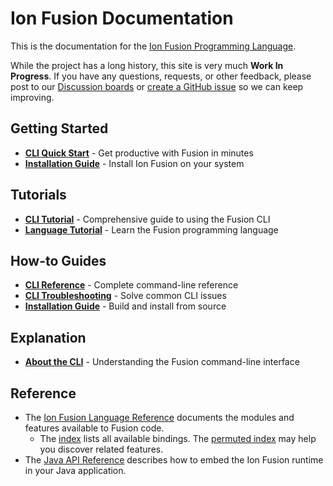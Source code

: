 <!-- Copyright Ion Fusion contributors. All rights reserved. -->
<!-- SPDX-License-Identifier: Apache-2.0 -->

# Ion Fusion Documentation

This is the documentation for the [Ion Fusion Programming Language][home].

While the project has a long history, this site is very much **Work In Progress**. If you have any
questions, requests, or other feedback, please post to our [Discussion boards][discuss] or 
[create a GitHub issue][new-issue] so we can keep improving.

[discuss]:   https://github.com/orgs/ion-fusion/discussions
[home]:      https://ion-fusion.dev/
[new-issue]: https://github.com/ion-fusion/fusion-java/issues/new


## Getting Started

* **[CLI Quick Start](cli_quickstart.html)** - Get productive with Fusion in minutes
* **[Installation Guide](howto_build.html)** - Install Ion Fusion on your system

## Tutorials

* **[CLI Tutorial](tutorial_cli.html)** - Comprehensive guide to using the Fusion CLI
* **[Language Tutorial](fusion.html)** - Learn the Fusion programming language

## How-to Guides

* **[CLI Reference](cli_reference.html)** - Complete command-line reference
* **[CLI Troubleshooting](cli_troubleshooting.html)** - Solve common CLI issues
* **[Installation Guide](howto_build.html)** - Build and install from source

## Explanation

* **[About the CLI](about_cli.html)** - Understanding the Fusion command-line interface


## Reference

* The [Ion Fusion Language Reference](fusion.html) documents the modules and features available to
  Fusion code.
    * The [index](binding-index.html) lists all available bindings. The
      [permuted index](permuted-index.html) may help you discover related features.
* The [Java API Reference](javadoc/index.html) describes how to embed the Ion Fusion runtime in your
  Java application.
